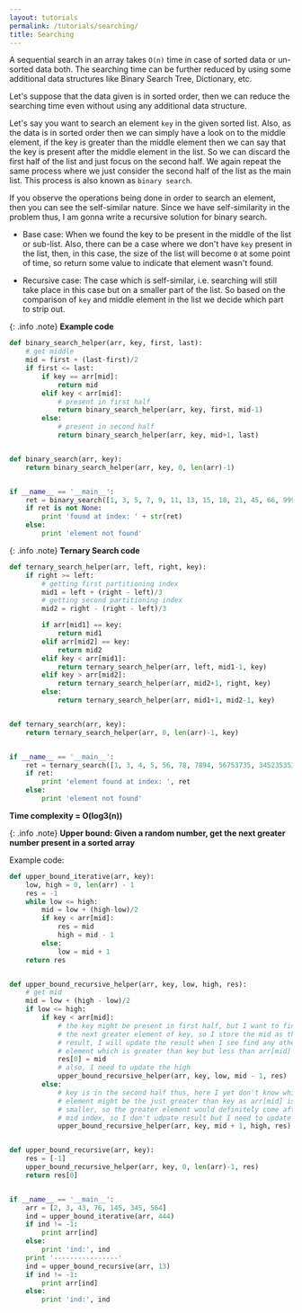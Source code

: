 ```yaml
---
layout: tutorials
permalink: /tutorials/searching/
title: Searching
---
```


A sequential search in an array takes `O(n)` time in case of sorted data or un-sorted data both. The searching time can be further reduced by using some additional data structures like Binary Search Tree, Dictionary, etc.

Let's suppose that the data given is in sorted order, then we can reduce the searching time even without using any additional data structure.

Let's say you want to search an element `key` in the given sorted list. Also, as the data is in sorted order then we can simply have a look on to the middle element, if the key is greater than the middle element then we can say that the key is present after the middle element in the list. So we can discard the first half of the list and just focus on the second half. We again repeat the same process where we just consider the second half of the list as the main list. This process is also known as `binary search`.

If you observe the operations being done in order to search an element, then you can see the self-similar nature. Since we have self-similarity in the problem thus, I am gonna write a recursive solution for binary search.

- Base case: When we found the key to be present in the middle of the list or sub-list. Also, there can be a case where we don't have `key` present in the list, then, in this case, the size of the list will become `0` at some point of time, so return some value to indicate that element wasn't found.

- Recursive case: The case which is self-similar, i.e. searching will still take place in this case but on a smaller part of the list. So based on the comparison of `key` and middle element in the list we decide which part to strip out.

{: .info .note}
**Example code**

```py
def binary_search_helper(arr, key, first, last):
    # get middle
    mid = first + (last-first)/2
    if first <= last:
        if key == arr[mid]:
            return mid
        elif key < arr[mid]:
            # present in first half
            return binary_search_helper(arr, key, first, mid-1)
        else:
            # present in second half
            return binary_search_helper(arr, key, mid+1, last)


def binary_search(arr, key):
    return binary_search_helper(arr, key, 0, len(arr)-1)


if __name__ == '__main__':
    ret = binary_search([1, 3, 5, 7, 9, 11, 13, 15, 18, 21, 45, 66, 999], 66)
    if ret is not None:
        print 'found at index: ' + str(ret)
    else:
        print 'element not found'
```

{: .info .note}
**Ternary Search code**

```py
def ternary_search_helper(arr, left, right, key):
    if right >= left:
        # getting first partitioning index
        mid1 = left + (right - left)/3
        # getting second partitioning index
        mid2 = right - (right - left)/3

        if arr[mid1] == key:
            return mid1
        elif arr[mid2] == key:
            return mid2
        elif key < arr[mid1]:
            return ternary_search_helper(arr, left, mid1-1, key)
        elif key > arr[mid2]:
            return ternary_search_helper(arr, mid2+1, right, key)
        else:
            return ternary_search_helper(arr, mid1+1, mid2-1, key)


def ternary_search(arr, key):
    return ternary_search_helper(arr, 0, len(arr)-1, key)


if __name__ == '__main__':
    ret = ternary_search([1, 3, 4, 5, 56, 78, 7894, 56753735, 34523535345], 656646)
    if ret:
        print 'element found at index: ', ret
    else:
        print 'element not found'
```

**Time complexity = O(log3(n))**

{: .info .note}
**Upper bound: Given a random number, get the next greater number present in a sorted array**

Example code:

```py
def upper_bound_iterative(arr, key):
    low, high = 0, len(arr) - 1
    res = -1
    while low <= high:
        mid = low + (high-low)/2
        if key < arr[mid]:
            res = mid
            high = mid - 1
        else:
            low = mid + 1
    return res


def upper_bound_recursive_helper(arr, key, low, high, res):
    # get mid
    mid = low + (high - low)/2
    if low <= high:
        if key < arr[mid]:
            # the key might be present in first half, but I want to find
            # the next greater element of key, so I store the mid as the
            # result, I will update the result when I see find any other
            # element which is greater than key but less than arr[mid]
            res[0] = mid
            # also, I need to update the high
            upper_bound_recursive_helper(arr, key, low, mid - 1, res)
        else:
            # key is in the second half thus, here I yet don't know which
            # element might be the just greater than key as arr[mid] is
            # smaller, so the greater element would definitely come after
            # mid index, so I don't udpate result but I need to update low
            upper_bound_recursive_helper(arr, key, mid + 1, high, res)


def upper_bound_recursive(arr, key):
    res = [-1]
    upper_bound_recursive_helper(arr, key, 0, len(arr)-1, res)
    return res[0]


if __name__ == '__main__':
    arr = [2, 3, 43, 76, 145, 345, 564]
    ind = upper_bound_iterative(arr, 444)
    if ind != -1:
        print arr[ind]
    else:
        print 'ind:', ind
    print '----------------'
    ind = upper_bound_recursive(arr, 13)
    if ind != -1:
        print arr[ind]
    else:
        print 'ind:', ind
```


